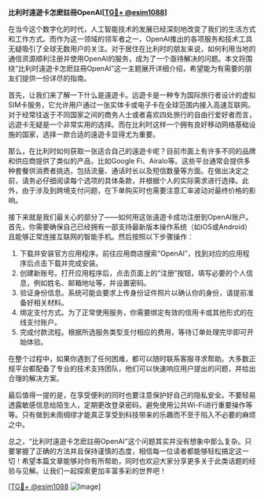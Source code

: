 **比利时遠遊卡怎麽註冊OpenAI[[TG💪+ @esim1088](https://t.me/s/esim1088)]**

在当今这个数字化的时代，人工智能技术的发展已经深刻地改变了我们的生活方式和工作方式。而作为这一领域的领军者之一，OpenAI推出的各项服务和技术工具无疑吸引了全球无数用户的关注。对于居住在比利时的朋友来说，如何利用当地的通信资源顺利注册并使用OpenAI的服务，成为了一个亟待解决的问题。本文将围绕“比利时遠遊卡怎麽註冊OpenAI”这一主题展开详细介绍，希望能为有需要的朋友们提供一份详尽的指南。

首先，让我们来了解一下什么是遠遊卡。远遊卡是一种专为国际旅行者设计的虚拟SIM卡服务，它允许用户通过一张实体卡或电子卡在全球范围内接入高速互联网。对于经常往返于不同国家之间的商务人士或者喜欢四处旅行的自由行爱好者而言，远遊卡无疑是一个非常实用的选择。而在比利时这样一个拥有良好移动网络基础设施的国家，选择一款合适的遠遊卡显得尤为重要。

那么，在比利时如何获取一张适合自己的遠遊卡呢？目前市面上有许多不同的品牌和供应商提供了类似的产品，比如Google Fi、Airalo等。这些平台通常会提供多种套餐供消费者挑选，包括流量、通话时长以及短信数量等方面。在做出决定之前，请务必仔细阅读每个选项的具体条款，并根据个人的实际需求进行选择。此外，由于涉及到跨境支付问题，在下单购买时也需要注意汇率波动对最终价格的影响。

接下来就是我们最关心的部分了——如何用这张遠遊卡成功注册到OpenAI账户。首先，你需要确保自己已经拥有一部支持最新版本操作系统（如iOS或Android）且能够正常连接互联网的智能手机。然后按照以下步骤操作：

1. 下载并安装官方应用程序。前往应用商店搜索“OpenAI”，找到对应的应用程序后点击下载并完成安装。
2. 创建新账号。打开应用程序后，点击页面上的“注册”按钮，填写必要的个人信息，例如姓名、邮箱地址等，并设置密码。
3. 验证身份信息。系统可能会要求上传身份证件照片以确认你的身份，请提前准备好相关材料。
4. 绑定支付方式。为了正常使用服务，你需要绑定有效的信用卡或其他形式的在线支付账户。
5. 完成付款流程。根据所选服务类型支付相应的费用，等待订单处理完毕即可开始体验。

在整个过程中，如果你遇到了任何困难，都可以随时联系客服寻求帮助。大多数正规平台都配备了专业的技术支持团队，他们可以快速响应用户提出的问题，并给出合理的解决方案。

最后值得一提的是，在享受便利的同时也要注意保护好自己的隐私安全。不要轻易透露敏感信息给陌生人，定期更改登录密码，避免使用公共Wi-Fi进行重要操作等等。只有做到未雨绸缪才能真正享受到科技带来的乐趣而不至于陷入不必要的麻烦之中。

总之，“比利时遠遊卡怎麽註冊OpenAI”这个问题其实并没有想象中那么复杂。只要掌握了正确的方法并且保持谨慎的态度，相信每一位读者都能够轻松搞定这一切！希望本篇文章能够对你有所帮助，同时也欢迎大家分享更多关于此类话题的经验与见解。让我们一起探索更加丰富多彩的世界吧！

[[TG💪+ @esim1088](https://t.me/s/esim1088) ![Image](https://i.postimg.cc/4NQfJmqS/Snipaste-2025-05-13-00-14-12.png)]